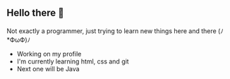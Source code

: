 ## Hello there 👋

Not exactly a programmer, just trying to learn new things here and there (ﾉ*ФωФ)ﾉ

- Working on my profile
- I'm currently learning html, css and git
- Next one will be Java
